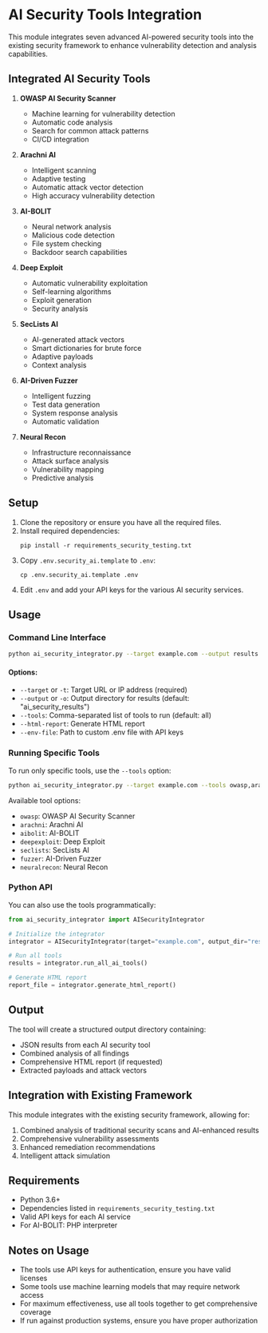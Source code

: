 # AI Security Tools Integration

This module integrates seven advanced AI-powered security tools into the existing security framework to enhance vulnerability detection and analysis capabilities.

## Integrated AI Security Tools

1. **OWASP AI Security Scanner**
   - Machine learning for vulnerability detection
   - Automatic code analysis
   - Search for common attack patterns
   - CI/CD integration

2. **Arachni AI**
   - Intelligent scanning
   - Adaptive testing
   - Automatic attack vector detection
   - High accuracy vulnerability detection

3. **AI-BOLIT**
   - Neural network analysis
   - Malicious code detection
   - File system checking
   - Backdoor search capabilities

4. **Deep Exploit**
   - Automatic vulnerability exploitation
   - Self-learning algorithms
   - Exploit generation
   - Security analysis

5. **SecLists AI**
   - AI-generated attack vectors
   - Smart dictionaries for brute force
   - Adaptive payloads
   - Context analysis

6. **AI-Driven Fuzzer**
   - Intelligent fuzzing
   - Test data generation
   - System response analysis
   - Automatic validation

7. **Neural Recon**
   - Infrastructure reconnaissance
   - Attack surface analysis
   - Vulnerability mapping
   - Predictive analysis

## Setup

1. Clone the repository or ensure you have all the required files.
2. Install required dependencies:
   ```
   pip install -r requirements_security_testing.txt
   ```
3. Copy `.env.security_ai.template` to `.env`:
   ```
   cp .env.security_ai.template .env
   ```
4. Edit `.env` and add your API keys for the various AI security services.

## Usage

### Command Line Interface

```bash
python ai_security_integrator.py --target example.com --output results
```

#### Options:

- `--target` or `-t`: Target URL or IP address (required)
- `--output` or `-o`: Output directory for results (default: "ai_security_results")
- `--tools`: Comma-separated list of tools to run (default: all)
- `--html-report`: Generate HTML report
- `--env-file`: Path to custom .env file with API keys

### Running Specific Tools

To run only specific tools, use the `--tools` option:

```bash
python ai_security_integrator.py --target example.com --tools owasp,arachni,neuralrecon
```

Available tool options:
- `owasp`: OWASP AI Security Scanner
- `arachni`: Arachni AI
- `aibolit`: AI-BOLIT
- `deepexploit`: Deep Exploit
- `seclists`: SecLists AI
- `fuzzer`: AI-Driven Fuzzer
- `neuralrecon`: Neural Recon

### Python API

You can also use the tools programmatically:

```python
from ai_security_integrator import AISecurityIntegrator

# Initialize the integrator
integrator = AISecurityIntegrator(target="example.com", output_dir="results")

# Run all tools
results = integrator.run_all_ai_tools()

# Generate HTML report
report_file = integrator.generate_html_report()
```

## Output

The tool will create a structured output directory containing:

- JSON results from each AI security tool
- Combined analysis of all findings
- Comprehensive HTML report (if requested)
- Extracted payloads and attack vectors

## Integration with Existing Framework

This module integrates with the existing security framework, allowing for:

1. Combined analysis of traditional security scans and AI-enhanced results
2. Comprehensive vulnerability assessments
3. Enhanced remediation recommendations
4. Intelligent attack simulation

## Requirements

- Python 3.6+
- Dependencies listed in `requirements_security_testing.txt`
- Valid API keys for each AI service
- For AI-BOLIT: PHP interpreter

## Notes on Usage

- The tools use API keys for authentication, ensure you have valid licenses
- Some tools use machine learning models that may require network access
- For maximum effectiveness, use all tools together to get comprehensive coverage
- If run against production systems, ensure you have proper authorization 